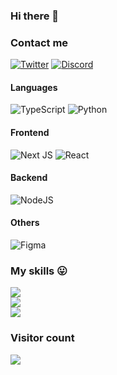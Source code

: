 ### Hi there 👋
### Contact me
[![Twitter](https://img.shields.io/badge/Twitter-%231DA1F2.svg?logo=Twitter&logoColor=white)](https://twitter.com/Exosky___) [![Discord](https://img.shields.io/badge/Discord-%237289DA.svg?logo=discord&logoColor=white)](https://discord.com/users/324517898389291008)
#### Languages
![TypeScript](https://img.shields.io/badge/typescript-%23007ACC.svg?style=for-the-badge&logo=typescript&logoColor=white)  ![Python](https://img.shields.io/badge/python-3670A0?style=for-the-badge&logo=python&logoColor=ffdd54)
#### Frontend
![Next JS](https://img.shields.io/badge/Next-black?style=for-the-badge&logo=next.js&logoColor=white) ![React](https://img.shields.io/badge/react-%2320232a.svg?style=for-the-badge&logo=react&logoColor=%2361DAFB)
#### Backend
 ![NodeJS](https://img.shields.io/badge/node.js-6DA55F?style=for-the-badge&logo=node.js&logoColor=white)
#### Others
![Figma](https://img.shields.io/badge/figma-%23F24E1E.svg?style=for-the-badge&logo=figma&logoColor=white) 
### My skills 😛
![](https://github-readme-stats.vercel.app/api?username=ExoskyCode&theme=dark&hide_border=true&include_all_commits=false&count_private=true)<br/>
![](https://github-readme-streak-stats.herokuapp.com/?user=ExoskyCode&theme=dark&hide_border=true)<br/>
![](https://github-readme-stats.vercel.app/api/top-langs/?username=ExoskyCode&theme=dark&hide_border=true&include_all_commits=false&count_private=true&layout=compact)
### Visitor count
<img src="https://profile-counter.glitch.me/ExoskyCode/count.svg" />

